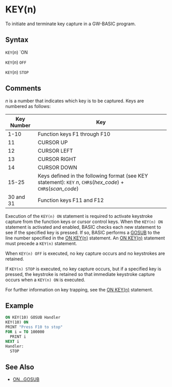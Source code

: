 # KEY(n)

To initiate and terminate key capture in a GW-BASIC program.

## Syntax

`KEY`(*n*) `ON

`KEY`(*n*) `OFF`

`KEY`(*n*) `STOP`

## Comments

*n* is a number that indicates which key is to be captured. Keys are numbered as follows:

| Key Number | Key |
| ---------- | --- |
| 1-10 | Function keys F1 through F10 |
| 11 | CURSOR UP |
| 12 | CURSOR LEFT |
| 13 | CURSOR RIGHT |
| 14 | CURSOR DOWN |
| 15-25 | Keys defined in the following format (see KEY statement): `KEY` *n*, `CHR$`(*hex_code*) + `CHR$`(*scan_code*) |
| 30 and 31 | Function keys F11 and F12 |

Execution of the `KEY(n) ON` statement is required to activate keystroke capture from the function keys or cursor control keys. When the `KEY(n) ON` statement is activated and enabled, BASIC checks each new statement to see if the specified key is pressed. If so, BASIC performs a [GOSUB](GOSUB) to the line number specified in the [ON KEY(n)](ON-KEY(n)) statement. An [ON KEY(n)](ON-KEY(n)) statement must precede a `KEY(n)` statement.

When `KEY(n) OFF` is executed, no key capture occurs and no keystrokes are retained.

If `KEY(n) STOP` is executed, no key capture occurs, but if a specified key is pressed, the keystroke is retained so that immediate keystroke capture occurs when a `KEY(n) ON` is executed.

For further information on key trapping, see the [ON KEY(n)](ON-KEY(n)) statement.

## Example

```vb
ON KEY(10) GOSUB Handler
KEY(10) ON
PRINT "Press F10 to stop"
FOR i = TO 100000
  PRINT i 
NEXT i 
Handler:
  STOP
```

## See Also

- [ON...GOSUB](ON...GOSUB)